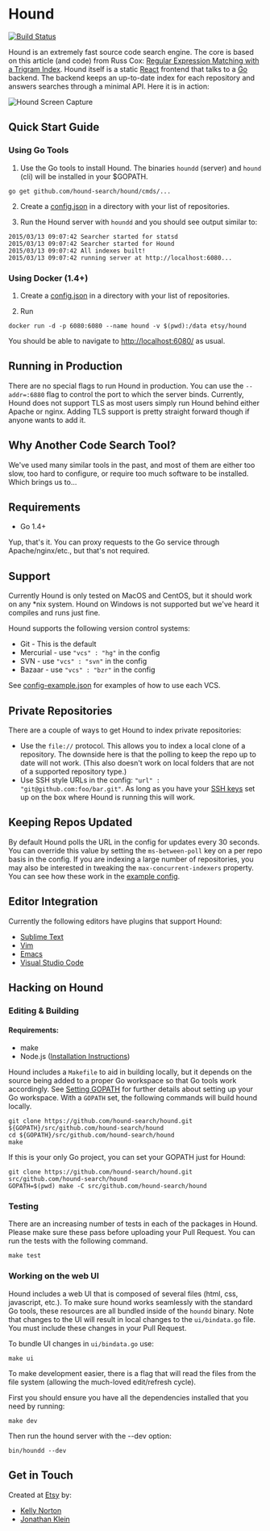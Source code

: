 # Hound

[![Build Status](https://travis-ci.org/hound-search/hound.svg?branch=master)](https://travis-ci.org/hound-search/hound) 

Hound is an extremely fast source code search engine. The core is based on this article (and code) from Russ Cox:
[Regular Expression Matching with a Trigram Index](http://swtch.com/~rsc/regexp/regexp4.html). Hound itself is a static
[React](http://facebook.github.io/react/) frontend that talks to a [Go](http://golang.org/) backend. The backend keeps an up-to-date index for each repository and answers searches through a minimal API. Here it is in action:

![Hound Screen Capture](screen_capture.gif)

## Quick Start Guide

### Using Go Tools

1. Use the Go tools to install Hound. The binaries `houndd` (server) and `hound` (cli) will be installed in your $GOPATH.

```
go get github.com/hound-search/hound/cmds/...
```

2. Create a [config.json](config-example.json) in a directory with your list of repositories.

3. Run the Hound server with `houndd` and you should see output similar to:
```
2015/03/13 09:07:42 Searcher started for statsd
2015/03/13 09:07:42 Searcher started for Hound
2015/03/13 09:07:42 All indexes built!
2015/03/13 09:07:42 running server at http://localhost:6080...
```

### Using Docker (1.4+)

1. Create a [config.json](config-example.json) in a directory with your list of repositories.

2. Run 
```
docker run -d -p 6080:6080 --name hound -v $(pwd):/data etsy/hound
```

You should be able to navigate to [http://localhost:6080/](http://localhost:6080/) as usual.


## Running in Production

There are no special flags to run Hound in production. You can use the `--addr=:6880` flag to control the port to which the server binds. Currently, Hound does not support TLS as most users simply run Hound behind either Apache or nginx. Adding TLS support is pretty straight forward though if anyone wants to add it.

## Why Another Code Search Tool?

We've used many similar tools in the past, and most of them are either too slow, too hard to configure, or require too much software to be installed.
Which brings us to...

## Requirements
* Go 1.4+

Yup, that's it. You can proxy requests to the Go service through Apache/nginx/etc., but that's not required.


## Support

Currently Hound is only tested on MacOS and CentOS, but it should work on any *nix system. Hound on Windows is not supported but we've heard it compiles and runs just fine.

Hound supports the following version control systems: 

* Git - This is the default
* Mercurial - use `"vcs" : "hg"` in the config
* SVN - use `"vcs" : "svn"` in the config
* Bazaar - use `"vcs" : "bzr"` in the config

See [config-example.json](config-example.json) for examples of how to use each VCS.

## Private Repositories

There are a couple of ways to get Hound to index private repositories:

* Use the `file://` protocol. This allows you to index a local clone of a repository. The downside here is that the polling to keep the repo up to date will
not work. (This also doesn't work on local folders that are not of a supported repository type.)
* Use SSH style URLs in the config: `"url" : "git@github.com:foo/bar.git"`. As long as you have your 
[SSH keys](https://help.github.com/articles/generating-ssh-keys/) set up on the box where Hound is running this will work.

## Keeping Repos Updated

By default Hound polls the URL in the config for updates every 30 seconds. You can override this value by setting the `ms-between-poll` key on a per repo basis in the config. If you are indexing a large number of repositories, you may also be interested in tweaking the `max-concurrent-indexers` property. You can see how these work in the [example config](config-example.json). 

## Editor Integration

Currently the following editors have plugins that support Hound:

* [Sublime Text](https://github.com/bgreenlee/SublimeHound)
* [Vim](https://github.com/urthbound/hound.vim)
* [Emacs](https://github.com/ryoung786/hound.el)
* [Visual Studio Code](https://github.com/sjzext/vscode-hound)

## Hacking on Hound

### Editing & Building

#### Requirements:
 * make
 * Node.js ([Installation Instructions](https://github.com/joyent/node/wiki/Installing-Node.js-via-package-manager))

Hound includes a `Makefile` to aid in building locally, but it depends on the source being added to a proper Go workspace so that
Go tools work accordingly. See [Setting GOPATH](https://github.com/golang/go/wiki/SettingGOPATH) for further details about setting
up your Go workspace. With a `GOPATH` set, the following commands will build hound locally.

```
git clone https://github.com/hound-search/hound.git ${GOPATH}/src/github.com/hound-search/hound
cd ${GOPATH}/src/github.com/hound-search/hound
make
```

If this is your only Go project, you can set your GOPATH just for Hound:
```
git clone https://github.com/hound-search/hound.git src/github.com/hound-search/hound
GOPATH=$(pwd) make -C src/github.com/hound-search/hound
```

### Testing

There are an increasing number of tests in each of the packages in Hound. Please make sure these pass before uploading your Pull Request. You can run the tests with the following command.

```
make test
```

### Working on the web UI

Hound includes a web UI that is composed of several files (html, css, javascript, etc.). To make sure hound works seamlessly with the standard Go tools, these resources are all bundled inside of the `houndd` binary. Note that changes to the UI will result in local changes to the `ui/bindata.go` file. You must include these changes in your Pull Request.

To bundle UI changes in `ui/bindata.go` use:

```
make ui
```

To make development easier, there is a flag that will read the files from the file system (allowing the much-loved edit/refresh cycle).

First you should ensure you have all the dependencies installed that you need by running:

```
make dev
```

Then run the hound server with the --dev option:

```
bin/houndd --dev
```

## Get in Touch

Created at [Etsy](https://www.etsy.com) by:

* [Kelly Norton](https://github.com/kellegous)
* [Jonathan Klein](https://github.com/jklein)
